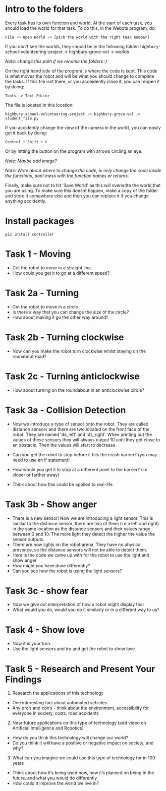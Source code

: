 # Intro to the folders
Every task has its own function and world.
At the start of each task, you should load the world for that task. 
To do this, in the Webots program, do:

`File -> Open World -> [pick the world with the right task number]`

If you don't see the worlds, they should be in the following folder:
highbury-school-volunteering-project -> highbury-grove-vol -> worlds

*Note: change this path if we rename the folders :)*

On the right hand side of the program is where the code is kept. This code is what moves the robot and will be what you should change to complete the tasks. If this file isnt there, or you acceidently close it, you can reopen it by doing:

`Tools -> Text Editor`

The file is located in this location:

`highbury-school-volunteering-project -> highbury-grove-vol -> student_file.py`

If you accidently change the view of the camera in the world, you can easily get it back by doing: 

`Control + Shift + V`

Or by hitting the button on the program with arrows circling an eye.

*Note: Maybe add image?*

*Note: Write about where to change the code, ie only change the code inside the functions, dont mess with the function names or returns.*

Finally, make sure not to hit 'Save World' as this will overwrite the world that you are using. To make sure this doesnt happen, make a copy of the folder and store it somewhere else and then you can replace it if you change anything accidently.

# Install packages
`pip install controller`


# Task 1 - Moving
- Get the robot to move in a straight line.
- How could you get it to go at a different speed?


# Task 2a - Turning
- Get the robot to move in a circle
- Is there a way that you can change the size of the circle?
- How about making it go the other way around?

# Task 2b - Turning clockwise
- Now can you make the robot turn clockwise whilst staying on the rounabout road?

# Task 2c - Turning anticlockwise
- How about turning on the roundabout in an anticlockwise circle?


# Task 3a - Collision Detection
- Now we introduce a type of sensor onto the robot. They are called distance sensors and there are two located on the front face of the robot. They are named 'ds_left' and 'ds_right'. When printing out the values of these sensors they will always output 10 until they get close to an obstacle. Then the values will start to decrease.

- Can you get the robot to stop before it hits the crash barrier?
(you may need to use an if statement)
- How would you get it to stop at a different point to the barrier? (i.e. closer or farther away)
- Think about how this could be applied to real-life

# Task 3b - Show anger
- There is a new sensor! Now we are introducing a light sensor. This is similar to the distance sensor, there are two of them (i.e a left and right) in the same location as the distance sensors and their values range between 0 and 10. The more light they detect the higher the value the sensor outputs. 
- There are now lights on the robot arena. They have no physical presence, so the distance sensors will not be able to detect them.
- Here is the code we came up with for the robot to use the light and show anger
- How might you have done differently?
- Can you see how the robot is using the light sensors?

# Task 3c - show fear
- Now we give out interpretation of how a robot might display fear
- What would you do, would you do it similarly or in a different way to us?

# Task 4 - Show love
- Now it is your turn.
- Use the light sensors and try and get the robot to show love


# Task 5 - Research and Present Your Findings
1. Research the applications of this technology
- One interesting fact about automated vehicles
- Any pro’s and con’s - think about the environment, accessibility for everyone in society, costs, road accidents

2. Near future applications on this type of technology (add video on Artificial Intelligence and Robotics)
- How do you think this technology will change our world?
- Do you think it will have a positive or negative impact on society, and why?  

3. What can you imagine we could use this type of technology for in 100 years
- Think about how it’s being used now, how it’s planned on being in the future, and what you would do differently
- How could it improve the world we live in?  
